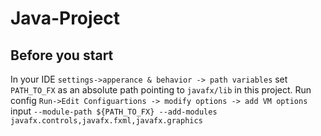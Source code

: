 # Java-Project

## Before you start

In your IDE `settings->apperance & behavior -> path variables` set `PATH_TO_FX` as an absolute path pointing
to `javafx/lib` in this project.
Run config `Run->Edit Configuartions -> modify options -> add VM options` input `--module-path ${PATH_TO_FX} --add-modules javafx.controls,javafx.fxml,javafx.graphics`